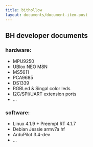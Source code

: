 ```yaml
---
title: bithollow
layout: documents/document-item-post
---
```

## BH developer documents

### hardware:
  - MPU9250
  - UBlox NEO M8N
  - MS5611
  - PCA9685
  - DS1339
  - RGBLed & Singal color leds
  - I2C/SPI/UART extension ports
  - ...

### software:
  - Linux 4.1.9 + Preempt RT 4.1.7
  - Debian Jessie armv7a hf
  - ArduPilot 3.4-dev
  - ...